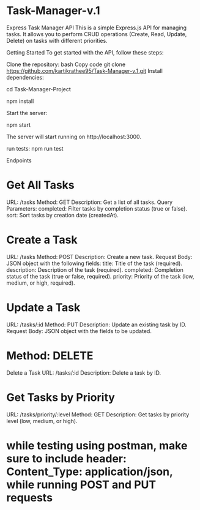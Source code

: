 # Task-Manager-v.1
Express Task Manager API
This is a simple Express.js API for managing tasks. It allows you to perform CRUD operations (Create, Read, Update, Delete) on tasks with different priorities.

Getting Started
To get started with the API, follow these steps:

Clone the repository:
bash
Copy code
git clone https://github.com/kartikrathee95/Task-Manager-v.1.git
Install dependencies:

cd Task-Manager-Project

npm install

Start the server:

npm start

The server will start running on http://localhost:3000.

run tests: npm run test

Endpoints

# Get All Tasks
URL: /tasks
Method: GET
Description: Get a list of all tasks.
Query Parameters:
completed: Filter tasks by completion status (true or false).
sort: Sort tasks by creation date (createdAt).

# Create a Task

URL: /tasks
Method: POST
Description: Create a new task.
Request Body: JSON object with the following fields:
title: Title of the task (required).
description: Description of the task (required).
completed: Completion status of the task (true or false, required).
priority: Priority of the task (low, medium, or high, required).

# Update a Task

URL: /tasks/:id
Method: PUT
Description: Update an existing task by ID.
Request Body: JSON object with the fields to be updated.

# Method: DELETE
Delete a Task
URL: /tasks/:id
Description: Delete a task by ID.


# Get Tasks by Priority

URL: /tasks/priority/:level
Method: GET
Description: Get tasks by priority level (low, medium, or high).

# while testing using postman, make sure to include header: Content_Type: application/json, while running POST and PUT requests

